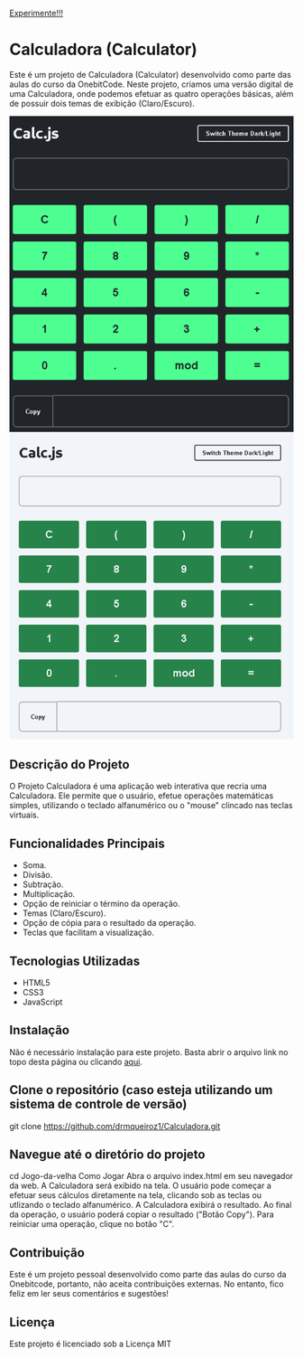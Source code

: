 [Experimente!!!](https://drmqueiroz1.github.io/Calculadora/)

# Calculadora (Calculator)

Este é um projeto de Calculadora (Calculator) desenvolvido como parte das aulas do curso da OnebitCode. Neste projeto, criamos uma versão digital de uma Calculadora, 
onde podemos efetuar as quatro operações básicas, além de possuir dois temas de exibição (Claro/Escuro). 

![image](https://github.com/drmqueiroz1/Calculadora/blob/main/Escuro.png)  ![image](https://github.com/drmqueiroz1/Calculadora/blob/main/Claro.png)


## Descrição do Projeto
O Projeto Calculadora é uma aplicação web interativa que recria uma Calculadora. 
Ele permite que o usuário, efetue operações matemáticas simples, utilizando o teclado alfanumérico ou o "mouse" clincado nas teclas virtuais.

## Funcionalidades Principais
 - Soma.
 - Divisão.
 - Subtração.
 - Multiplicação.
 - Opção de reiniciar o término da operação.
 - Temas (Claro/Escuro).
 - Opção de cópia para o resultado da operação.
 - Teclas que facilitam a visualização.

## Tecnologias Utilizadas
 - HTML5
 - CSS3
 - JavaScript

## Instalação
Não é necessário instalação para este projeto. Basta abrir o arquivo link no topo desta página ou clicando [aqui](https://drmqueiroz1.github.io/Calculadora/).

## Clone o repositório (caso esteja utilizando um sistema de controle de versão)
git clone https://github.com/drmqueiroz1/Calculadora.git

## Navegue até o diretório do projeto
cd Jogo-da-velha
Como Jogar
Abra o arquivo index.html em seu navegador da web.
A Calculadora será exibido na tela.
O usuário pode começar a efetuar seus cálculos diretamente na tela, clicando sob as teclas ou utlizando o teclado alfanumérico.
A Calculadora exibirá o resultado.
Ao final da operação, o usuário poderá copiar o resultado ("Botão Copy").
Para reiniciar uma operação, clique no botão "C".

## Contribuição
Este é um projeto pessoal desenvolvido como parte das aulas do curso da Onebitcode, portanto, não aceita contribuições externas. No entanto, fico feliz em ler seus comentários e sugestões!

## Licença
Este projeto é licenciado sob a Licença MIT 
